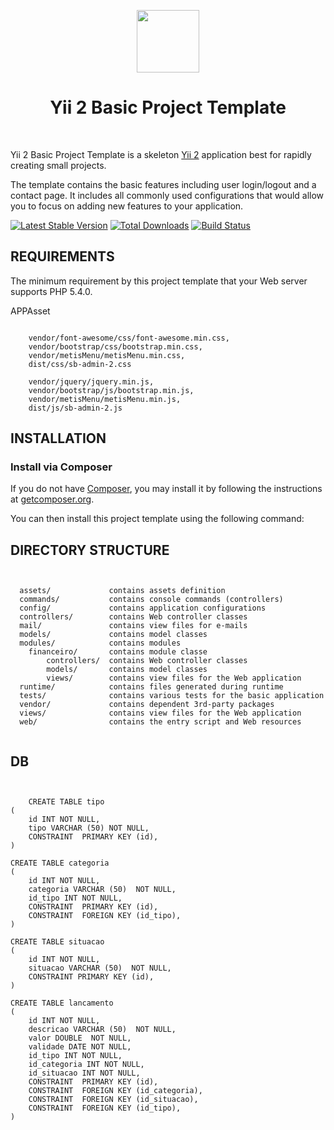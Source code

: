 <p align="center">
    <a href="https://github.com/yiisoft" target="_blank">
        <img src="https://avatars0.githubusercontent.com/u/993323" height="100px">
    </a>
    <h1 align="center">Yii 2 Basic Project Template</h1>
    <br>
</p>

Yii 2 Basic Project Template is a skeleton [Yii 2](http://www.yiiframework.com/) application best for
rapidly creating small projects.

The template contains the basic features including user login/logout and a contact page.
It includes all commonly used configurations that would allow you to focus on adding new
features to your application.

[![Latest Stable Version](https://img.shields.io/packagist/v/yiisoft/yii2-app-basic.svg)](https://packagist.org/packages/yiisoft/yii2-app-basic)
[![Total Downloads](https://img.shields.io/packagist/dt/yiisoft/yii2-app-basic.svg)](https://packagist.org/packages/yiisoft/yii2-app-basic)
[![Build Status](https://travis-ci.org/yiisoft/yii2-app-basic.svg?branch=master)](https://travis-ci.org/yiisoft/yii2-app-basic)



REQUIREMENTS
------------

The minimum requirement by this project template that your Web server supports PHP 5.4.0.

APPAsset

<pre><code>
    vendor/font-awesome/css/font-awesome.min.css,
    vendor/bootstrap/css/bootstrap.min.css,
    vendor/metisMenu/metisMenu.min.css,
    dist/css/sb-admin-2.css

    vendor/jquery/jquery.min.js,
    vendor/bootstrap/js/bootstrap.min.js,
    vendor/metisMenu/metisMenu.min.js,
    dist/js/sb-admin-2.js
</code></pre>

INSTALLATION
------------

### Install via Composer

If you do not have [Composer](http://getcomposer.org/), you may install it by following the instructions
at [getcomposer.org](http://getcomposer.org/doc/00-intro.md#installation-nix).

You can then install this project template using the following command:

DIRECTORY STRUCTURE
-------------------

<pre><code>

  assets/             contains assets definition
  commands/           contains console commands (controllers)
  config/             contains application configurations
  controllers/        contains Web controller classes
  mail/               contains view files for e-mails
  models/             contains model classes
  modules/            contains modules  
    financeiro/       contains module classe
        controllers/  contains Web controller classes
        models/       contains model classes
        views/        contains view files for the Web application  
  runtime/            contains files generated during runtime
  tests/              contains various tests for the basic application
  vendor/             contains dependent 3rd-party packages
  views/              contains view files for the Web application
  web/                contains the entry script and Web resources

</code></pre>

DB
--

<pre><code>

    CREATE TABLE tipo
(
    id INT NOT NULL,
    tipo VARCHAR (50) NOT NULL,
    CONSTRAINT  PRIMARY KEY (id),
)

CREATE TABLE categoria
(
    id INT NOT NULL, 
    categoria VARCHAR (50)  NOT NULL,
    id_tipo INT NOT NULL, 
    CONSTRAINT  PRIMARY KEY (id),
    CONSTRAINT  FOREIGN KEY (id_tipo),        
)

CREATE TABLE situacao
(
    id INT NOT NULL,
    situacao VARCHAR (50)  NOT NULL,
    CONSTRAINT PRIMARY KEY (id),
)

CREATE TABLE lancamento
(
    id INT NOT NULL,
    descricao VARCHAR (50)  NOT NULL,
    valor DOUBLE  NOT NULL,
    validade DATE NOT NULL,
    id_tipo INT NOT NULL, 
    id_categoria INT NOT NULL,
    id_situacao INT NOT NULL,
    CONSTRAINT  PRIMARY KEY (id),
    CONSTRAINT  FOREIGN KEY (id_categoria),
    CONSTRAINT  FOREIGN KEY (id_situacao),
    CONSTRAINT  FOREIGN KEY (id_tipo),      
)

</code></pre>
